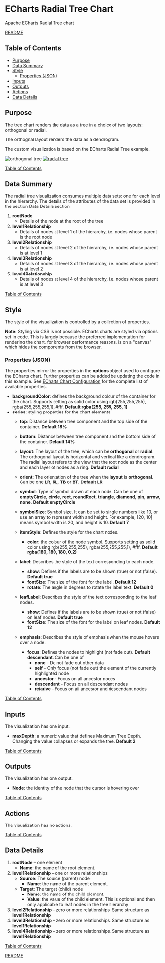 # ECharts Radial Tree Chart

Apache ECharts Radial Tree chart

[README](../../README.md)

## Table of Contents

* [Purpose](#purpose)
* [Data Summary](#data-summary)
* [Style](#style)
  * [Properties (JSON)](#properties-json)
* [Inputs](#inputs)
* [Outputs](#outputs)
* [Actions](#actions)
* [Data Details](#data-details)

## Purpose

The tree chart renders the data as a tree in a choice of two layouts: orthogonal or radial.

The orthognal layout renders the data as a dendrogram.

The custom visualization is based on the ECharts Radial Tree example.

![orthogonal tree](images/orthogonal-tree.png)
[![radial tree](images/radial-tree.png "radial tree")](https://echarts.apache.org/examples/en/editor.html?c=tree-radial)

[Table of Contents](#table-of-contents)

## Data Summary

The radial tree visualization consumes multiple data sets: one for each level in the hierarchy. The details of the attributes of the data set is provided in the section Data Details section

1. __rootNode__
    * Details of the node at the root of the tree
1. __level1Relationship__
    * Details of nodes at level 1 of the hierarchy, i.e. nodes whose parent is the root node
1. __level2Relationship__
    * Details of nodes at level 2 of the hierarchy, i.e. nodes whose parent is at level 1
1. __level3Relationship__
    * Details of nodes at level 3 of the hierarchy, i.e. nodes whose parent is at level 2
1. __level4Relationship__
    * Details of nodes at level 4 of the hierarchy, i.e. nodes whose parent is at level 3

[Table of Contents](#table-of-contents)

## Style

The style of the visualization is controlled by a collection of properties.

__Note:__ Styling via CSS is not possible. ECharts charts are styled via options set in code. This is largely because the preferred implementation for rendering the chart, for browser performance reasons, is on a "canvas" which hides the components from the browser.

### Properties (JSON)

The properties mirror the properties in the __options__ object used to configure the ECharts chart. Further properties can be added be updating the code in this example. See [ECharts Chart Configuration](https://echarts.apache.org/en/option.html#title) for the complete list of available properties.

* __backgroundColor__: defines the background colour of the container for the chart. Supports setting as solid color using rgb(255,255,255), rgba(255,255,255,1), #fff. __Default rgba(255, 255, 255, 1)__
* __series__: styling properties for the chart elements
  * __top__: Distance between tree component and the top side of the container. __Default 18%__
  * __bottom__: Distance between tree component and the bottom side of the container. __Default 14%__
  * __layout__: The layout of the tree, which can be __orthogonal__ or __radial__. The orthogonal layout is horizontal and vertical like a dendrogram. The radial layout refers to the view that the root node as the center and each layer of nodes as a ring. __Default radial__
  * __orient__: The orientation of the tree when the __layout__ is __orthogonal__. Can be one __LR__, __RL__, __TB__ or __BT__. __Default LR__
  * __symbol__: Type of symbol drawn at each node. Can be one of __emptyCircle__, __circle__, __rect__, __roundRect__, __triangle__, __diamond__, __pin__, __arrow__, __none__. __Default emptyCircle__

  * __symbolSize__: Symbol size. It can be set to single numbers like 10, or use an array to represent width and height. For example, [20, 10] means symbol width is 20, and height is 10. __Default 7__
  * __itemStyle__: Defines the style for the chart nodes.
    * __color__: the colour of the node symbol. Supports setting as solid color using rgb(255,255,255), rgba(255,255,255,1), #fff. __Default rgba(180, 180, 180, 0.2)__
  * __label__: Describes the style of the text corresponding to each node.
    * __show__: Defines if the labels are to be shown (true) or not (false). __Default true__
    * __fontSize__: The size of the font for the label. __Default 12__
    * __rotate__: The angle in degrees to rotate the label text. __Default 0__
  * __leafLabel__: Describes the style of the text corresponding to the leaf nodes.
    * __show__: Defines if the labels are to be shown (true) or not (false) on leaf nodes. __Default true__
    * __fontSize__: The size of the font for the label on leaf nodes. __Default 12__
  * __emphasis__: Describes the style of emphasis when the mouse hovers over a node.
    * __focus__: Defines the nodes to highlight (not fade out). __Default descendant__. Can be one of
      * __none__ - Do not fade out other data
      * __self__ - Only focus (not fade out) the element of the currently highlighted node
      * __ancestor__ - Focus on all ancestor nodes
      * __descendant__ - Focus on all descendant nodes
      * __relative__ - Focus on all ancestor and descendant nodes

[Table of Contents](#table-of-contents)

## Inputs

The visualization has one input.

* __maxDepth__: a numeric value that defines Maximum Tree Depth. Changing the value collapses or expands the tree. __Default 2__

[Table of Contents](#table-of-contents)

## Outputs

The visualization has one output.

* __Node__: the identity of the node that the cursor is hovering over

[Table of Contents](#table-of-contents)

## Actions

The visualization has no actions.

[Table of Contents](#table-of-contents)

## Data Details

1. __rootNode__ – one element
    * __Name__: the name of the root element.
1. __level1Relationship__ – one or more relationships
    * __Source__: The source (parent) node
        * __Name__: the name of the parent element.
    * __Target__: The target (child) node
        * __Name__: the name of the child element.
        * __Value__: the value of the child element. This is optional and then only applicable to leaf nodes in the tree hierarchy
1. __level2Relationship__ – zero or more relationships. Same structure as __level1Relationship__
1. __level3Relationship__ – zero or more relationships. Same structure as __level1Relationship__
1. __level4Relationship__ – zero or more relationships. Same structure as __level1Relationship__

[Table of Contents](#table-of-contents)

[README](../../README.md)
